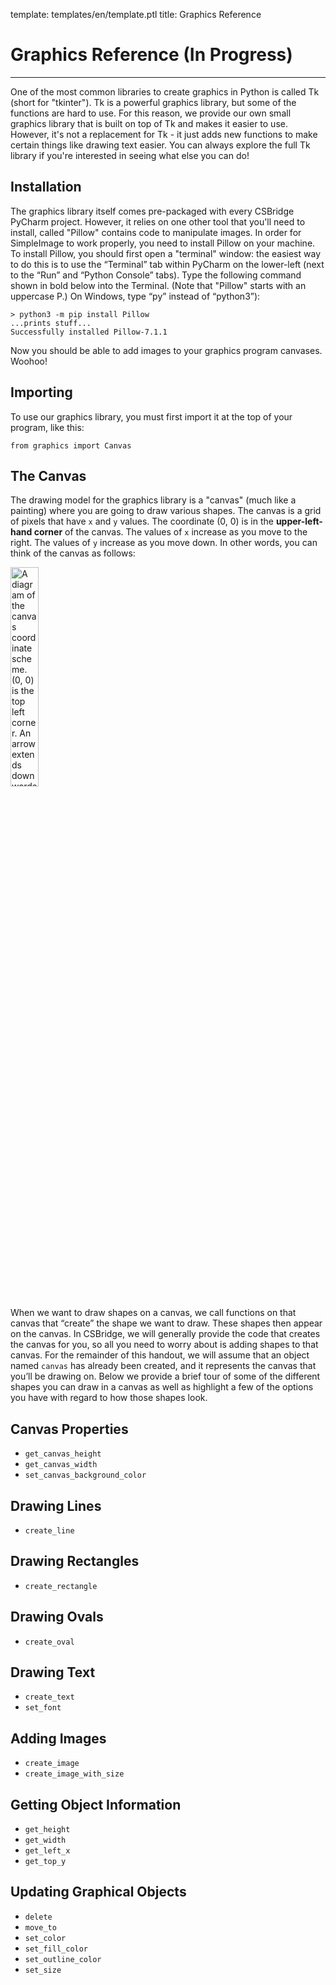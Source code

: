 template: templates/en/template.ptl
title: Graphics Reference

# Graphics Reference (In Progress)
---

One of the most common libraries to create graphics in Python is
called Tk (short for "tkinter"). Tk is a powerful graphics library, but some of the functions are hard to use.  For this reason, we provide our own small graphics library that is built on top of Tk and makes it easier to use.  However, it's not a replacement for Tk - it just adds new functions to make certain things like drawing text easier.  You can always explore the full Tk library if you're interested in seeing what else you can do!

## Installation
The graphics library itself comes pre-packaged with every CSBridge PyCharm project.  However, it relies on one other tool that you'll need to install, called "Pillow" contains code to manipulate images. In order for SimpleImage to work properly, you need to install Pillow on your machine.  To install Pillow, you should first open a "terminal" window: the easiest way to do this is to use the “Terminal” tab within PyCharm on the lower-left (next to the “Run” and “Python Console” tabs). Type the following command shown in bold below into the Terminal. (Note that "Pillow" starts with an uppercase P.) On Windows, type “py” instead of “python3”):

```
> python3 -m pip install Pillow
...prints stuff...
Successfully installed Pillow-7.1.1
```

Now you should be able to add images to your graphics program canvases.  Woohoo!

## Importing
To use our graphics library, you must first import it at the top of your program, like this:
```
from graphics import Canvas
```

## The Canvas
The drawing model for the graphics library is a "canvas" (much like a painting) where you are going to draw various shapes. The canvas is a grid of pixels that have `x` and `y` values.  The coordinate (0, 0) is in the **upper-left-hand corner** of the canvas.  The values of `x` increase as you move to the right.  The values of `y` increase as you move down.  In other words, you can think of the canvas as follows:

<img
  src="{{pathToRoot}}img/resources/graphics/canvas.png"
  class="img-fluid mx-auto d-block"
  style="width: 30%;"
  alt="A diagram of the canvas coordinate scheme. (0, 0) is the top left corner. An arrow extends downwards in the y direction and rightwards in the x direction"
/>


When we want to draw shapes on a canvas, we call functions on that canvas that “create” the shape we want to draw. These shapes then appear on the canvas. In CSBridge, we will generally provide the code that creates the canvas for you, so all you need to worry about is adding shapes to that canvas. For the remainder of this handout, we will assume that an object named `canvas` has already been created, and it represents the canvas that you’ll be drawing on. Below we provide a brief tour of some of the different shapes you can draw in a canvas as well as highlight a few of the options you have with regard to how those shapes look.

## Canvas Properties
+ `get_canvas_height`
+ `get_canvas_width`
+ `set_canvas_background_color`

## Drawing Lines
+ `create_line`

## Drawing Rectangles
+ `create_rectangle`

## Drawing Ovals
+ `create_oval`

## Drawing Text
+ `create_text`
+ `set_font`

## Adding Images
+ `create_image`
+ `create_image_with_size`

## Getting Object Information
+ `get_height`
+ `get_width`
+ `get_left_x`
+ `get_top_y`

## Updating Graphical Objects
+ `delete`
+ `move_to`
+ `set_color`
+ `set_fill_color`
+ `set_outline_color`
+ `set_size`
